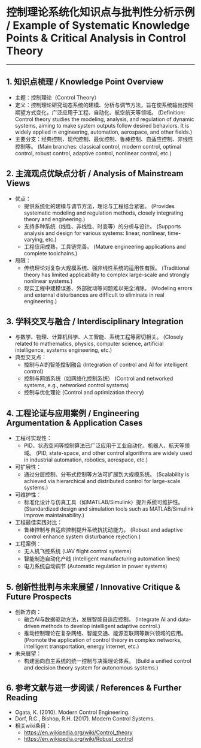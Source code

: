 # 控制理论系统化知识点与批判性分析示例 / Example of Systematic Knowledge Points & Critical Analysis in Control Theory

---

## 1. 知识点梳理 / Knowledge Point Overview

- 主题：控制理论（Control Theory）
- 定义：控制理论研究动态系统的建模、分析与调节方法，旨在使系统输出按照期望方式变化，广泛应用于工程、自动化、航空航天等领域。
  (Definition: Control theory studies the modeling, analysis, and regulation of dynamic systems, aiming to make system outputs follow desired behaviors. It is widely applied in engineering, automation, aerospace, and other fields.)
- 主要分支：经典控制、现代控制、最优控制、鲁棒控制、自适应控制、非线性控制等。
  (Main branches: classical control, modern control, optimal control, robust control, adaptive control, nonlinear control, etc.)

## 2. 主流观点优缺点分析 / Analysis of Mainstream Views

- 优点：
  - 提供系统化的建模与调节方法，理论与工程结合紧密。
    (Provides systematic modeling and regulation methods, closely integrating theory and engineering.)
  - 支持多种系统（线性、非线性、时变等）的分析与设计。
    (Supports analysis and design for various systems: linear, nonlinear, time-varying, etc.)
  - 工程应用成熟，工具链完善。
    (Mature engineering applications and complete toolchains.)
- 局限：
  - 传统理论对复杂大规模系统、强非线性系统的适用性有限。
    (Traditional theory has limited applicability to complex large-scale and strongly nonlinear systems.)
  - 现实工程中建模误差、外部扰动等问题难以完全消除。
    (Modeling errors and external disturbances are difficult to eliminate in real engineering.)

## 3. 学科交叉与融合 / Interdisciplinary Integration

- 与数学、物理、计算机科学、人工智能、系统工程等密切相关。
  (Closely related to mathematics, physics, computer science, artificial intelligence, systems engineering, etc.)
- 典型交叉点：
  - 控制与AI的智能控制融合
    (Integration of control and AI for intelligent control)
  - 控制与网络系统（如网络化控制系统）
    (Control and networked systems, e.g., networked control systems)
  - 控制与优化理论
    (Control and optimization theory)

## 4. 工程论证与应用案例 / Engineering Argumentation & Application Cases

- 工程可实现性：
  - PID、状态空间等控制算法已广泛应用于工业自动化、机器人、航天等领域。
    (PID, state-space, and other control algorithms are widely used in industrial automation, robotics, aerospace, etc.)
- 可扩展性：
  - 通过分层控制、分布式控制等方法可扩展到大规模系统。
    (Scalability is achieved via hierarchical and distributed control for large-scale systems.)
- 可维护性：
  - 标准化设计与仿真工具（如MATLAB/Simulink）提升系统可维护性。
    (Standardized design and simulation tools such as MATLAB/Simulink improve maintainability.)
- 工程最佳实践对比：
  - 鲁棒控制与自适应控制提升系统抗扰动能力。
    (Robust and adaptive control enhance system disturbance rejection.)
- 工程案例：
  - 无人机飞控系统
    (UAV flight control systems)
  - 智能制造自动化产线
    (Intelligent manufacturing automation lines)
  - 电力系统自动调节
    (Automatic regulation in power systems)

## 5. 创新性批判与未来展望 / Innovative Critique & Future Prospects

- 创新方向：
  - 融合AI与数据驱动方法，发展智能自适应控制。
    (Integrate AI and data-driven methods to develop intelligent adaptive control.)
  - 推动控制理论在复杂网络、智能交通、能源互联网等新兴领域的应用。
    (Promote the application of control theory in complex networks, intelligent transportation, energy internet, etc.)
- 未来展望：
  - 构建面向自主系统的统一控制与决策理论体系。
    (Build a unified control and decision theory system for autonomous systems.)

## 6. 参考文献与进一步阅读 / References & Further Reading

- Ogata, K. (2010). Modern Control Engineering.
- Dorf, R.C., Bishop, R.H. (2017). Modern Control Systems.
- 相关wiki条目：
  - <https://en.wikipedia.org/wiki/Control_theory>
  - <https://en.wikipedia.org/wiki/Robust_control>

